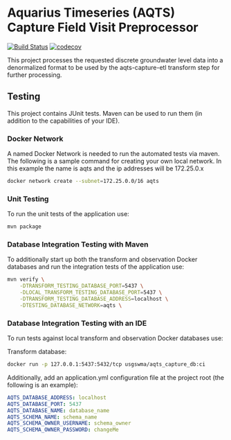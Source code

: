 # Aquarius Timeseries (AQTS) Capture Field Visit Preprocessor

[![Build Status](https://travis-ci.com/usgs/aqts-capture-ts-field-visit.svg?branch=master)](https://travis-ci.com/usgs/aqts-capture-ts-field-visit)
[![codecov](https://codecov.io/gh/usgs/aqts-capture-ts-field-visit/branch/master/graph/badge.svg)](https://codecov.io/gh/usgs/aqts-capture-ts-field-visit)

This project processes the requested discrete groundwater level data into a denormalized format to be used by the aqts-capture-etl transform step
for further processing.

## Testing
This project contains JUnit tests. Maven can be used to run them (in addition to the capabilities of your IDE).

### Docker Network
A named Docker Network is needed to run the automated tests via maven. The following is a sample command for creating your own local network. In this example the name is aqts and the ip addresses will be 172.25.0.x

```.sh
docker network create --subnet=172.25.0.0/16 aqts
```

### Unit Testing
To run the unit tests of the application use:

```.sh
mvn package
```

### Database Integration Testing with Maven
To additionally start up both the transform and observation Docker databases and run the integration tests of the application use:

```.sh
mvn verify \
    -DTRANSFORM_TESTING_DATABASE_PORT=5437 \
    -DLOCAL_TRANSFORM_TESTING_DATABASE_PORT=5437 \
    -DTRANSFORM_TESTING_DATABASE_ADDRESS=localhost \
    -DTESTING_DATABASE_NETWORK=aqts \
```

### Database Integration Testing with an IDE
To run tests against local transform and observation Docker databases use:

Transform database:
```.sh
docker run -p 127.0.0.1:5437:5432/tcp usgswma/aqts_capture_db:ci
```

Additionally, add an application.yml configuration file at the project root (the following is an example):
```.yaml
AQTS_DATABASE_ADDRESS: localhost
AQTS_DATABASE_PORT: 5437
AQTS_DATABASE_NAME: database_name
AQTS_SCHEMA_NAME: schema_name
AQTS_SCHEMA_OWNER_USERNAME: schema_owner
AQTS_SCHEMA_OWNER_PASSWORD: changeMe
```
